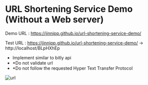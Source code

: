 # URL Shortening Service Demo (Without a Web server)


Demo URL : https://jinnipp.github.io/url-shortening-service-demo/


Test URL : https://jinnipp.github.io/url-shortening-service-demo/ -> http://localhost/BLpHXhEp


- Implement similar to bitly api
- *Do not validate url
- *Do not follow the requested Hyper Text Transfer Protocol

![url](https://user-images.githubusercontent.com/58936727/118755338-a9a0cd80-b8a3-11eb-9607-41ceb4e1c7f0.png)
